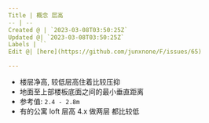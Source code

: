```yaml
---
Title | 概念 层高
-- | --
Created @ | `2023-03-08T03:50:25Z`
Updated @| `2023-03-08T03:50:25Z`
Labels | ``
Edit @| [here](https://github.com/junxnone/F/issues/65)

---
```


- 楼层净高, 较低层高住着比较压抑
- 地面至上部楼板底面之间的最小垂直距离
- 参考值: `2.4 - 2.8m`
- 有的公寓 loft 层高 4.x 做两层 都比较低
